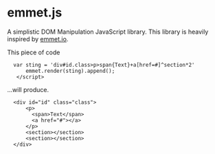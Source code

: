 emmet.js
===

 A simplistic DOM Manipulation JavaScript library.
 This library is heavily inspired by [emmet.io](http://www.emmet.io/).

 This piece of code
  ``` <script>
	var sting = 'div#id.class>p>span{Text}+a[href=#]^section*2'
        emmet.render(sting).append();
     </script>
  ```
  
  ...will produce.
  
  ```
    <div id="id" class="class">
        <p>
    	  <span>Text</span>
    	  <a href="#"></a>
    	</p>
    	<section></section>
    	<section></section>
    </div>
  

